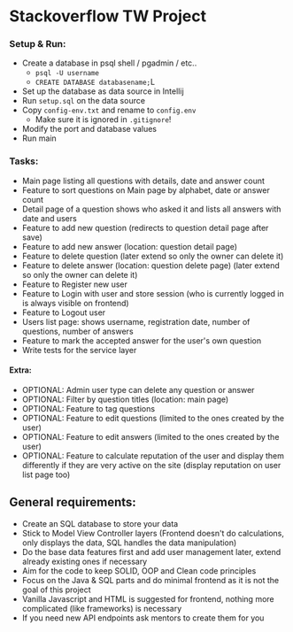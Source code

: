 # Stackoverflow TW Project

### Setup & Run:

- Create a database in psql shell / pgadmin / etc..
  - `psql -U username`
  - `CREATE DATABASE databasename;`L
- Set up the database as data source in Intellij
- Run `setup.sql` on the data source
- Copy `config-env.txt` and rename to `config.env`
  - Make sure it is ignored in `.gitignore`!
- Modify the port and database values
- Run main

### Tasks:

- Main page listing all questions with details, date and answer count
- Feature to sort questions on Main page by alphabet, date or answer count
- Detail page of a question shows who asked it and lists all answers with date and users
- Feature to add new question (redirects to question detail page after save)
- Feature to add new answer (location: question detail page)
- Feature to delete question (later extend so only the owner can delete it)
- Feature to delete answer (location: question delete page) (later extend so only the owner can
  delete it)
- Feature to Register new user
- Feature to Login with user and store session (who is currently logged in is always visible on
  frontend)
- Feature to Logout user
- Users list page: shows username, registration date, number of questions, number of answers
- Feature to mark the accepted answer for the user's own question
- Write tests for the service layer

#### Extra:

- OPTIONAL: Admin user type can delete any question or answer
- OPTIONAL: Filter by question titles  (location: main page)
- OPTIONAL: Feature to tag questions
- OPTIONAL: Feature to edit questions (limited to the ones created by the user)
- OPTIONAL: Feature to edit answers (limited to the ones created by the user)
- OPTIONAL: Feature to calculate reputation of the user and display them differently if they are
  very active on the site (display reputation on user list page too)

## General requirements:

- Create an SQL database to store your data
- Stick to Model View Controller layers (Frontend doesn't do calculations, only displays the data,
  SQL handles the data manipulation)
- Do the base data features first and add user management later, extend already existing ones if
  necessary
- Aim for the code to keep SOLID, OOP and Clean code principles
- Focus on the Java & SQL parts and do minimal frontend as it is not the goal of this project
- Vanilla Javascript and HTML is suggested for frontend, nothing more complicated (like frameworks)
  is necessary
- If you need new API endpoints ask mentors to create them for you
